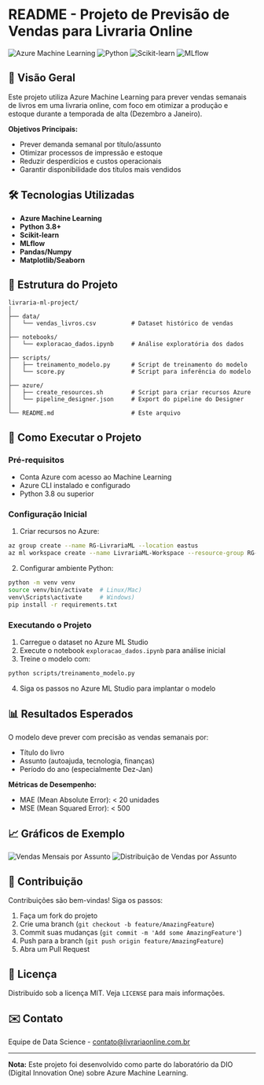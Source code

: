 # README - Projeto de Previsão de Vendas para Livraria Online

![Azure Machine Learning](https://img.shields.io/badge/Azure-Machine%20Learning-blue)
![Python](https://img.shields.io/badge/Python-3.8%2B-green)
![Scikit-learn](https://img.shields.io/badge/Scikit--learn-1.0.2-orange)
![MLflow](https://img.shields.io/badge/MLflow-1.26.1-lightgrey)

## 📌 Visão Geral

Este projeto utiliza Azure Machine Learning para prever vendas semanais de livros em uma livraria online, com foco em otimizar a produção e estoque durante a temporada de alta (Dezembro a Janeiro).

**Objetivos Principais:**
- Prever demanda semanal por título/assunto
- Otimizar processos de impressão e estoque
- Reduzir desperdícios e custos operacionais
- Garantir disponibilidade dos títulos mais vendidos

## 🛠️ Tecnologias Utilizadas

- **Azure Machine Learning**
- **Python 3.8+**
- **Scikit-learn**
- **MLflow**
- **Pandas/Numpy**
- **Matplotlib/Seaborn**

## 📂 Estrutura do Projeto

```
livraria-ml-project/
│
├── data/
│   └── vendas_livros.csv          # Dataset histórico de vendas
│
├── notebooks/
│   └── exploracao_dados.ipynb     # Análise exploratória dos dados
│
├── scripts/
│   ├── treinamento_modelo.py      # Script de treinamento do modelo
│   └── score.py                   # Script para inferência do modelo
│
├── azure/
│   ├── create_resources.sh        # Script para criar recursos Azure
│   └── pipeline_designer.json     # Export do pipeline do Designer
│
└── README.md                      # Este arquivo
```

## 🚀 Como Executar o Projeto

### Pré-requisitos

- Conta Azure com acesso ao Machine Learning
- Azure CLI instalado e configurado
- Python 3.8 ou superior

### Configuração Inicial

1. Criar recursos no Azure:
```bash
az group create --name RG-LivrariaML --location eastus
az ml workspace create --name LivrariaML-Workspace --resource-group RG-LivrariaML --location eastus
```

2. Configurar ambiente Python:
```bash
python -m venv venv
source venv/bin/activate  # Linux/Mac)
venv\Scripts\activate     # Windows)
pip install -r requirements.txt
```

### Executando o Projeto

1. Carregue o dataset no Azure ML Studio
2. Execute o notebook `exploracao_dados.ipynb` para análise inicial
3. Treine o modelo com:
```bash
python scripts/treinamento_modelo.py
```
4. Siga os passos no Azure ML Studio para implantar o modelo

## 📊 Resultados Esperados

O modelo deve prever com precisão as vendas semanais por:
- Título do livro
- Assunto (autoajuda, tecnologia, finanças)
- Período do ano (especialmente Dez-Jan)

**Métricas de Desempenho:**
- MAE (Mean Absolute Error): < 20 unidades
- MSE (Mean Squared Error): < 500

## 📈 Gráficos de Exemplo

![Vendas Mensais por Assunto](https://via.placeholder.com/600x400?text=Vendas+Mensais+por+Assunto)
![Distribuição de Vendas por Assunto](https://via.placeholder.com/600x400?text=Distribuição+de+Vendas+por+Assunto)

## 🤝 Contribuição

Contribuições são bem-vindas! Siga os passos:

1. Faça um fork do projeto
2. Crie uma branch (`git checkout -b feature/AmazingFeature`)
3. Commit suas mudanças (`git commit -m 'Add some AmazingFeature'`)
4. Push para a branch (`git push origin feature/AmazingFeature`)
5. Abra um Pull Request

## 📝 Licença

Distribuído sob a licença MIT. Veja `LICENSE` para mais informações.

## ✉️ Contato

Equipe de Data Science - contato@livrariaonline.com.br

---

**Nota:** Este projeto foi desenvolvido como parte do laboratório da DIO (Digital Innovation One) sobre Azure Machine Learning.
